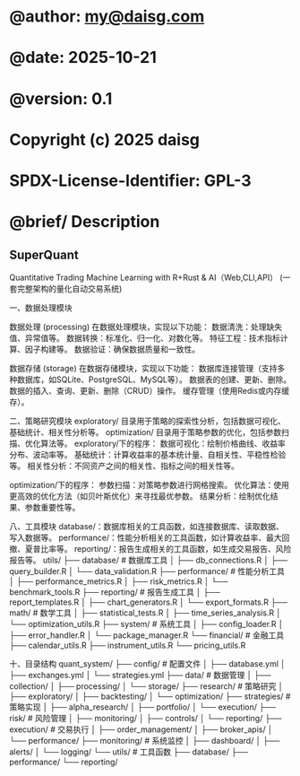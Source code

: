# @author: my@daisg.com
# @date: 2025-10-21
# @version: 0.1
# Copyright (c) 2025 daisg
# SPDX-License-Identifier: GPL-3
# @brief/ Description
## SuperQuant
Quantitative Trading Machine Learning with R+Rust & AI（Web,CLI,API）
(一套完整架构的量化自动交易系统)

一、数据处理模块

数据处理 (processing)
在数据处理模块，实现以下功能：
数据清洗：处理缺失值、异常值等。
数据转换：标准化、归一化、对数化等。
特征工程：技术指标计算、因子构建等。
数据验证：确保数据质量和一致性。

数据存储 (storage)
在数据存储模块，实现以下功能：
数据库连接管理（支持多种数据库，如SQLite、PostgreSQL、MySQL等）。
数据表的创建、更新、删除。
数据的插入、查询、更新、删除（CRUD）操作。
缓存管理（使用Redis或内存缓存）。

二、策略研究模块
exploratory/ 目录用于策略的探索性分析，包括数据可视化、基础统计、相关性分析等。
optimization/ 目录用于策略参数的优化，包括参数扫描、优化算法等。
exploratory/下的程序：
数据可视化：绘制价格曲线、收益率分布、波动率等。
基础统计：计算收益率的基本统计量、自相关性、平稳性检验等。
相关性分析：不同资产之间的相关性、指标之间的相关性等。

optimization/下的程序：
参数扫描：对策略参数进行网格搜索。
优化算法：使用更高效的优化方法（如贝叶斯优化）来寻找最优参数。
结果分析：绘制优化结果、参数重要性等。


八、工具模块
database/：数据库相关的工具函数，如连接数据库、读取数据、写入数据等。
performance/：性能分析相关的工具函数，如计算收益率、最大回撤、夏普比率等。
reporting/：报告生成相关的工具函数，如生成交易报告、风险报告等。
utils/
├── database/              # 数据库工具
│   ├── db_connections.R
│   ├── query_builder.R
│   └── data_validation.R
├── performance/          # 性能分析工具
│   ├── performance_metrics.R
│   ├── risk_metrics.R
│   └── benchmark_tools.R
├── reporting/            # 报告生成工具
│   ├── report_templates.R
│   ├── chart_generators.R
│   └── export_formats.R
├── math/                 # 数学工具
│   ├── statistical_tests.R
│   ├── time_series_analysis.R
│   └── optimization_utils.R
├── system/               # 系统工具
│   ├── config_loader.R
│   ├── error_handler.R
│   └── package_manager.R
└── financial/           # 金融工具
    ├── calendar_utils.R
    ├── instrument_utils.R
    └── pricing_utils.R
    
十、目录结构
quant_system/
├── config/                 # 配置文件
│   ├── database.yml
│   ├── exchanges.yml
│   └── strategies.yml
├── data/                   # 数据管理
│   ├── collection/
│   ├── processing/
│   └── storage/
├── research/               # 策略研究
│   ├── exploratory/
│   ├── backtesting/
│   └── optimization/
├── strategies/             # 策略实现
│   ├── alpha_research/
│   ├── portfolio/
│   └── execution/
├── risk/                   # 风险管理
│   ├── monitoring/
│   ├── controls/
│   └── reporting/
├── execution/              # 交易执行
│   ├── order_management/
│   ├── broker_apis/
│   └── performance/
├── monitoring/             # 系统监控
│   ├── dashboard/
│   ├── alerts/
│   └── logging/
└── utils/                  # 工具函数
    ├── database/
    ├── performance/
    └── reporting/
